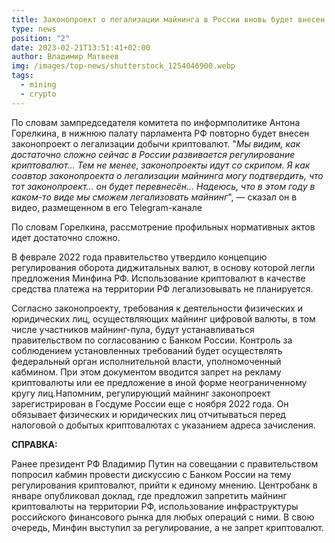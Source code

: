 ```yaml
---
title: Законопроект о легализации майнинга в России вновь будет внесен в Госдуму РФ
type: news
position: "2"
date: 2023-02-21T13:51:41+02:00
author: Владимир Матвеев
img: /images/top-news/shutterstock_1254046900.webp
tags:
  - mining
  - crypto
---
```

По словам зампредседателя комитета по информполитике Антона Горелкина, в нижнюю палату парламента РФ повторно будет внесен законопроект о легализации добычи криптовалют. 
"*Мы видим, как достаточно сложно сейчас в России развивается регулирование криптовалют… Тем не менее, законопроекты идут со скрипом. Я как соавтор законопроекта о легализации майнинга могу подтвердить, что тот законопроект… он будет перевнесён… Надеюсь, что в этом году в каком-то виде мы сможем легализовать майнинг*", — сказал он в видео, размещенном в его Telegram-канале

По словам Горелкина, рассмотрение профильных нормативных актов идет достаточно сложно. 

В феврале 2022 года правительство утвердило концепцию регулирования оборота диджитальных валют, в основу которой легли предложения Минфина РФ. Использование криптовалют в качестве средства платежа на территории РФ легализовывать не планируется.

Согласно законопроекту, требования к деятельности физических и юридических лиц, осуществляющих майнинг цифровой валюты, в том числе участников майнинг-пула, будут устанавливаться правительством по согласованию с Банком России. Контроль за соблюдением установленных требований будет осуществлять федеральный орган исполнительной власти, уполномоченный кабмином. При этом документом вводится запрет на рекламу криптовалюты или ее предложение в иной форме неограниченному кругу лиц.Напомним, регулирующий майнинг законопроект зарегистрирован в Госдуме России еще с ноября 2022 года. Он обязывает физических и юридических лиц отчитываться перед налоговой о добытых криптовалютах с указанием адреса зачисления.

**СПРАВКА:**

Ранее президент РФ Владимир Путин на совещании с правительством попросил кабмин провести дискуссию с Банком России на тему регулирования криптовалют, прийти к единому мнению. Центробанк в январе опубликовал доклад, где предложил запретить майнинг криптовалюты на территории РФ, использование инфраструктуры российского финансового рынка для любых операций с ними. В свою очередь, Минфин выступил за регулирование, а не запрет криптовалют.